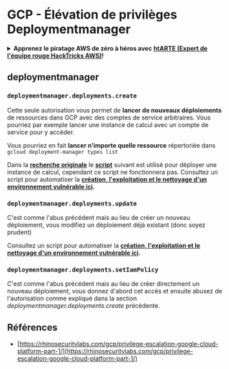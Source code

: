 # GCP - Élévation de privilèges Deploymentmanager

<details>

<summary><strong>Apprenez le piratage AWS de zéro à héros avec</strong> <a href="https://training.hacktricks.xyz/courses/arte"><strong>htARTE (Expert de l'équipe rouge HackTricks AWS)</strong></a><strong>!</strong></summary>

Autres façons de soutenir HackTricks :

- Si vous souhaitez voir votre **entreprise annoncée dans HackTricks** ou **télécharger HackTricks en PDF**, consultez les [**PLANS D'ABONNEMENT**](https://github.com/sponsors/carlospolop) !
- Obtenez le [**swag officiel PEASS & HackTricks**](https://peass.creator-spring.com)
- Découvrez [**La famille PEASS**](https://opensea.io/collection/the-peass-family), notre collection exclusive de [**NFT**](https://opensea.io/collection/the-peass-family)
- **Rejoignez le** 💬 [**groupe Discord**](https://discord.gg/hRep4RUj7f) ou le [**groupe Telegram**](https://t.me/peass) ou **suivez-nous** sur **Twitter** 🐦 [**@hacktricks_live**](https://twitter.com/hacktricks_live)**.**
- **Partagez vos astuces de piratage en soumettant des PR aux** [**HackTricks**](https://github.com/carlospolop/hacktricks) et [**HackTricks Cloud**](https://github.com/carlospolop/hacktricks-cloud) dépôts GitHub.

</details>

## deploymentmanager

### `deploymentmanager.deployments.create`

Cette seule autorisation vous permet de **lancer de nouveaux déploiements** de ressources dans GCP avec des comptes de service arbitraires. Vous pourriez par exemple lancer une instance de calcul avec un compte de service pour y accéder.

Vous pourriez en fait **lancer n'importe quelle ressource** répertoriée dans `gcloud deployment-manager types list`

Dans la [**recherche originale**](https://rhinosecuritylabs.com/gcp/privilege-escalation-google-cloud-platform-part-1/) le [**script**](https://github.com/RhinoSecurityLabs/GCP-IAM-Privilege-Escalation/blob/master/ExploitScripts/deploymentmanager.deployments.create.py) suivant est utilisé pour déployer une instance de calcul, cependant ce script ne fonctionnera pas. Consultez un script pour automatiser la [**création, l'exploitation et le nettoyage d'un environnement vulnérable ici**](https://github.com/carlospolop/gcp\_privesc\_scripts/blob/main/tests/1-deploymentmanager.deployments.create.sh)**.**

### `deploymentmanager.deployments.update`

C'est comme l'abus précédent mais au lieu de créer un nouveau déploiement, vous modifiez un déploiement déjà existant (donc soyez prudent)

Consultez un script pour automatiser la [**création, l'exploitation et le nettoyage d'un environnement vulnérable ici**](https://github.com/carlospolop/gcp\_privesc\_scripts/blob/main/tests/e-deploymentmanager.deployments.update.sh)**.**

### `deploymentmanager.deployments.setIamPolicy`

C'est comme l'abus précédent mais au lieu de créer directement un nouveau déploiement, vous donnez d'abord cet accès et ensuite abusez de l'autorisation comme expliqué dans la section _deploymentmanager.deployments.create_ précédente.

## Références

* [https://rhinosecuritylabs.com/gcp/privilege-escalation-google-cloud-platform-part-1/](https://rhinosecuritylabs.com/gcp/privilege-escalation-google-cloud-platform-part-1/)
